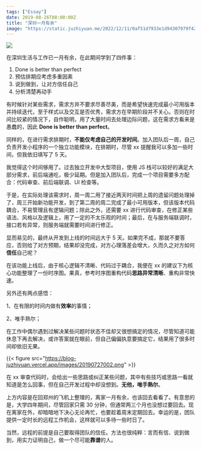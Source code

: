 ```yaml
---
tags: ["Essay"]
date: 2019-08-26T08:00:00Z
title: "深圳一月有余"
image: "https://static.juzhiyuan.me/2022/12/11/0af51d7933e1d94307979f42542874a5.png"
---
```


![](https://static.juzhiyuan.me/2022/12/11/0af51d7933e1d94307979f42542874a5.png)

在深圳生活与工作已一月有余，在此期间学到了四件事：

1. Done is better than perfect
2. 预估排期应考虑多重因素
3. 说到做到，让对方信任自己
4. 分析清楚再动手

有时候针对某些需求，需求方并不要求尽善尽美，而是希望快速完成最小可用版本并持续迭代，至于样式以及交互是否优秀，需求方在早期阶段并不关心。否则在时间比较紧的情况下，自作聪明，用了大量时间去处理边际问题，这在需求方看来是愚蠢的，因此 **Done is better than perfect**。

同样的，在进行需求排期时，**不能仅考虑自己的开发时间**。加入团队后一周，自己负责开发小程序的一个独立功能模块，在排期时，尽管 xx 提醒我可以多加一些时间，但我依旧填写了 5 天。

我觉得这个时间够用了。过去独立开发中大型项目，使用 JS 栈可以较好的满足大部分需求，前后端通吃，极少延期。但是加入团队后，完成一个项目需要多方配合：代码审查、前后端联调、UI 检查等。

于是，在实际处理该需求时，周一周二用了接近两天时间把上周的遗留问题处理掉了，周三开始新功能开发，到了第二周的周二完成了最小可用版本，但该版本代码耦合，不易管理且有逻辑问题；除此之外，还需要 xx 进行代码审查，在修正某些语法、风格以及逻辑上，用了一定的不太乐观的时间；最后，在与服务端联调时，接口若有异常，则服务端就需要时间进行修正。

显而易见的，最终从开发到上线的时间远大于 5 天。如果完不成，那就不要答应，否则给了对方预期，结果却没完成，对方心理落差会增大，久而久之对方如何**信任**自己呢？

在该功能上线后，由于核心逻辑不清晰、代码过于耦合，我便在 xx 的建议下为核心功能整理了一份时序图。果真，参考时序图重构代码**思路异常清晰**、重构非常快速。

另外还有两点感悟：

1、在有限的时间内做有**效率**的事情；

2、唯手熟尔；

在工作中偶尔遇到过解决某些问题时状态不佳却又很想搞定的情况，尽管知道可能休息下再去解决，或许答案就在眼前，但自己偏偏执意要搞定它，结果用了很多时间却依旧无果。

{{< figure src="https://blog-juzhiyuan.vercel.app/images/20190727002.png" >}}

在 xx 审查代码时，会给出一些思路或纠正某些问题，其中有些技巧或思路一看就知道是怎么回事，但在自己开发过程中却没想到。**无他，唯手熟尔**。

上方内容是在回郑州的飞机上整理的，离家一月有余，也该回去看看了。有意思的是，大学四年期间，尽管回家只需 30 分钟，但通常两三个月也没想过要回去。现在离家在外，却暗暗地下决心无论再忙，也要趁着周末定期回去。幸运的是，团队提供一定时长的远程工作机会，这样就可以多待一些时日了。

当然，远程的前提是自己要取得团队的信任。方法也很纯粹：言而有信、说到做到，用实力证明自己，做一个尽可能**靠谱**的人。

